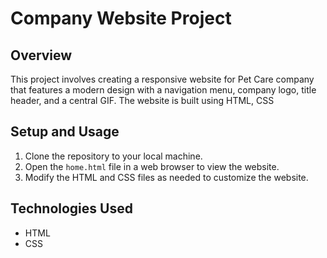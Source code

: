 # Company Website Project

## Overview
This project involves creating a responsive website for Pet Care company that features a modern design with a navigation menu, company logo, title header, and a central GIF. The website is built using HTML, CSS

## Setup and Usage
1. Clone the repository to your local machine.
2. Open the `home.html` file in a web browser to view the website.
3. Modify the HTML and CSS files as needed to customize the website.

## Technologies Used
- HTML
- CSS
